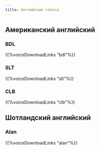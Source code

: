 ```yaml
---
title: Английские голоса
---
```


## Американский английский

### BDL
{{%voiceDownloadLinks "bdl"%}}

### SLT
{{%voiceDownloadLinks "slt"%}}

### CLB
{{%voiceDownloadLinks "clb"%}}

## Шотландский английский

### Alan
{{%voiceDownloadLinks "alan"%}}
